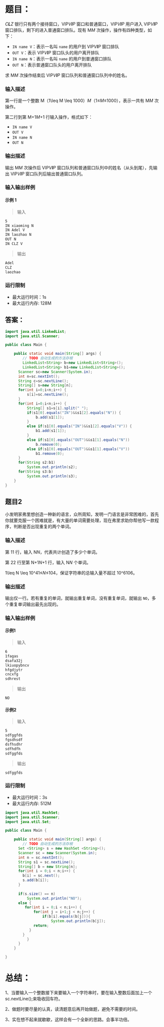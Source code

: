 # 题目：

*C**L**Z* 银行只有两个接待窗口，VIP*V**I**P* 窗口和普通窗口，VIP*V**I**P* 用户进入 VIP*V**I**P* 窗口排队，剩下的进入普通窗口排队。现有 M*M* 次操作，操作有四种类型，如下：

- `IN name V`：表示一名叫 `name` 的用户到 VIP*V**I**P* 窗口排队
- `OUT V`：表示 VIP*V**I**P* 窗口队头的用户离开排队
- `IN name N`：表示一名叫 `name` 的用户到普通窗口排队
- `OUT N`：表示普通窗口队头的用户离开排队

求 M*M* 次操作结束后 VIP*V**I**P* 窗口队列和普通窗口队列中的姓名。

### 输入描述

第一行是一个整数 M（1\leq M \leq 1000）*M*（1≤*M*≤1000），表示一共有 M*M* 次操作。

第二行到第 M+1*M*+1 行输入操作，格式如下：

- `IN name V`
- `OUT V`
- `IN name N`
- `OUT N`

### 输出描述

输出 M*M* 次操作后 VIP*V**I**P* 窗口队列和普通窗口队列中的姓名（从头到尾），先输出 VIP*V**I**P* 窗口队列后输出普通窗口队列。

### 输入输出样例

#### 示例 1

> 输入

```txt
5
IN xiaoming N
IN Adel V
IN laozhao N
OUT N
IN CLZ V
```

> 输出

```txt
Adel
CLZ
laozhao
```

### 运行限制

- 最大运行时间：1s
- 最大运行内存: 128M

## 答案：

```java
import java.util.LinkedList;
import java.util.Scanner;

public class Main {

    public static void main(String[] args) {
        // TODO 自动生成的方法存根
        LinkedList<String> b=new LinkedList<String>();
        LinkedList<String> b1=new LinkedList<String>();
      Scanner sc=new Scanner(System.in);
      int n=sc.nextInt();
      String c=sc.nextLine();
      String[] s=new String[n];
      for(int i=0;i<n;i++) {
          s[i]=sc.nextLine();
      }
      for(int i=0;i<n;i++) {
          String[] s1=s[i].split(" ");
          if(s1[0].equals("IN")&&s1[2].equals("N")) {
              b.add(s1[1]);
          }
          else if(s1[0].equals("IN")&&s1[2].equals("V")) {
              b1.add(s1[1]);
          }
          else if(s1[0].equals("OUT")&&s1[1].equals("N"))
              b.remove(0);
          else if(s1[0].equals("OUT")&&s1[1].equals("V"))
              b1.remove(0);
      }
      for(String s2:b1)
          System.out.println(s2);
      for(String s3:b)
          System.out.println(s3);
    }
}
```

## 题目2



小发明家弗里想创造一种新的语言，众所周知，发明一门语言是非常困难的，首先你就要克服一个困难就是，有大量的单词需要处理，现在弗里求助你帮他写一款程序，判断是否出现重复的两个单词。

### 输入描述

第 11 行，输入 N*N*，代表共计创造了多少个单词。

第 22 行至第 N+1*N*+1 行，输入 N*N* 个单词。

1\leq N \leq 10^41≤*N*≤104，保证字符串的总输入量不超过 10^6106。

### 输出描述

输出仅一行。若有重复的单词，就输出重复单词，没有重复单词，就输出 `NO`，多个重复单词输出最先出现的。

### 输入输出样例

#### 示例1

> 输入

```txt
6
1fagas 
dsafa32j
lkiuopybncv
hfgdjytr
cncxfg
sdhrest
```

> 输出

```txt
NO
```

#### 示例2

> 输入

```txt
5
sdfggfds
fgsdhsdf
dsfhsdhr
sdfhdfh
sdfggfds
```

> 输出

```text
sdfggfds
```

### 运行限制

- 最大运行时间：3s
- 最大运行内存: 512M

```java
import java.util.HashSet;
import java.util.Scanner;
import java.util.Set;

public class Main {

    public static void main(String[] args) {
        // TODO 自动生成的方法存根
      Set <String> s = new HashSet <String>();
      Scanner sc = new Scanner(System.in);
      int n = sc.nextInt();
      String s1 = sc.nextLine();
      String[] b = new String[n];
      for(int i = 0;i < n;i++) {
        b[i] = sc.next();
        s.add(b[i]);
      }
     
      if(s.size() == n)
          System.out.println("NO");
      else {
         for(int i = 0;i < n;i++) {
             for(int j = i+1;j < n;j++) {
                 if(b[i].equals(b[j])){
                     System.out.println(b[j]);
             return;
           }
        }
          }
      }
    }

}
```

# 总结：

1、当要输入一个整数接下来要输入一个字符串时，要在输入整数后面加上一个sc.nextLine();来吸收回车符。

2、做题时要尽量的认真，读清题意后再开始做题，避免不需要的时间。

3、实在想不起来就歇歇，这样会有一个全新的思路。会事半功倍。

